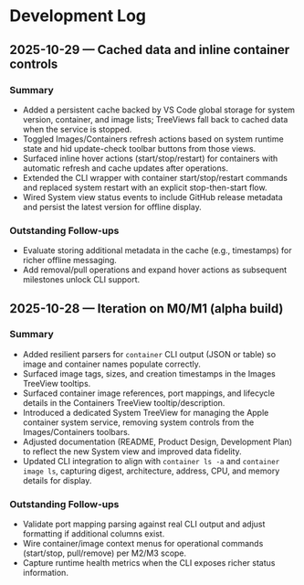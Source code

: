 # Development Log

## 2025-10-29 — Cached data and inline container controls

### Summary
- Added a persistent cache backed by VS Code global storage for system version, container, and image lists; TreeViews fall back to cached data when the service is stopped.
- Toggled Images/Containers refresh actions based on system runtime state and hid update-check toolbar buttons from those views.
- Surfaced inline hover actions (start/stop/restart) for containers with automatic refresh and cache updates after operations.
- Extended the CLI wrapper with container start/stop/restart commands and replaced system restart with an explicit stop-then-start flow.
- Wired System view status events to include GitHub release metadata and persist the latest version for offline display.

### Outstanding Follow-ups
- Evaluate storing additional metadata in the cache (e.g., timestamps) for richer offline messaging.
- Add removal/pull operations and expand hover actions as subsequent milestones unlock CLI support.

## 2025-10-28 — Iteration on M0/M1 (alpha build)

### Summary
- Added resilient parsers for `container` CLI output (JSON or table) so image and container names populate correctly.
- Surfaced image tags, sizes, and creation timestamps in the Images TreeView tooltips.
- Surfaced container image references, port mappings, and lifecycle details in the Containers TreeView tooltip/description.
- Introduced a dedicated System TreeView for managing the Apple container system service, removing system controls from the Images/Containers toolbars.
- Adjusted documentation (README, Product Design, Development Plan) to reflect the new System view and improved data fidelity.
- Updated CLI integration to align with `container ls -a` and `container image ls`, capturing digest, architecture, address, CPU, and memory details for display.

### Outstanding Follow-ups
- Validate port mapping parsing against real CLI output and adjust formatting if additional columns exist.
- Wire container/image context menus for operational commands (start/stop, pull/remove) per M2/M3 scope.
- Capture runtime health metrics when the CLI exposes richer status information.
